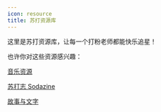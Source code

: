 ```yaml
---
icon: resource
title: 苏打资源库
---
```


这里是苏打资源库，让每一个打粉老师都能快乐追星！

也许你对这些资源感兴趣：

[<FontIcon icon="music" /> 音乐资源](music/)

[<FontIcon icon="magazine" /> 苏打志 Sodazine](sodazine/)

[<FontIcon icon="story" /> 故事与文字](story-and-text/)
